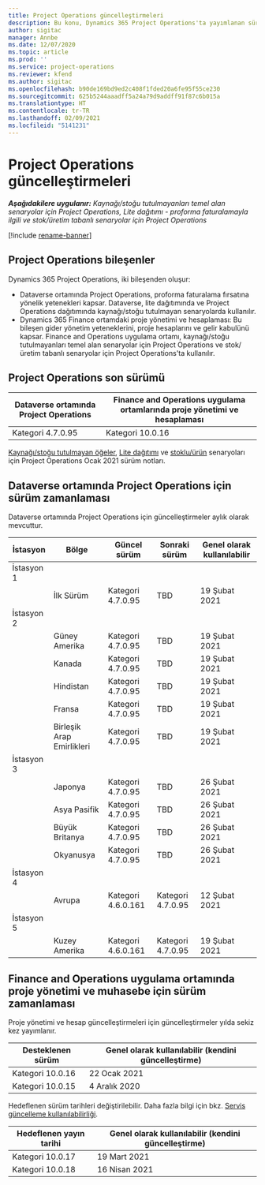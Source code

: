 ```yaml
---
title: Project Operations güncelleştirmeleri
description: Bu konu, Dynamics 365 Project Operations'ta yayımlanan sürümler hakkında bilgi sağlar.
author: sigitac
manager: Annbe
ms.date: 12/07/2020
ms.topic: article
ms.prod: ''
ms.service: project-operations
ms.reviewer: kfend
ms.author: sigitac
ms.openlocfilehash: b90de169bd9ed2c408f1fded20a6fe95f55ce230
ms.sourcegitcommit: 625b5244aaadff5a24a79d9addff91f87c6b015a
ms.translationtype: HT
ms.contentlocale: tr-TR
ms.lasthandoff: 02/09/2021
ms.locfileid: "5141231"
---
```

# <a name="project-operations-updates"></a>Project Operations güncelleştirmeleri

_**Aşağıdakilere uygulanır:** Kaynağı/stoğu tutulmayanları temel alan senaryolar için Project Operations, Lite dağıtımı - proforma faturalamayla ilgili ve stok/üretim tabanlı senaryolar için Project Operations_

[!include [rename-banner](~/includes/cc-data-platform-banner.md)]

## <a name="project-operations-components"></a>Project Operations bileşenler

Dynamics 365 Project Operations, iki bileşenden oluşur:

- Dataverse ortamında Project Operations, proforma faturalama fırsatına yönelik yetenekleri kapsar. Dataverse, lite dağıtımında ve Project Operations dağıtımında kaynağı/stoğu tutulmayan senaryolarda kullanılır.
- Dynamics 365 Finance ortamdaki proje yönetimi ve hesaplaması: Bu bileşen gider yönetim yeteneklerini, proje hesaplarını ve gelir kabulünü kapsar. Finance and Operations uygulama ortamı, kaynağı/stoğu tutulmayanları temel alan senaryolar için Project Operations ve stok/üretim tabanlı senaryolar için Project Operations'ta kullanılır.

## <a name="project-operations-latest-version"></a>Project Operations son sürümü

| Dataverse ortamında Project Operations | Finance and Operations uygulama ortamlarında proje yönetimi ve hesaplaması |
| --- | --- |
| Kategori 4.7.0.95 | Kategori 10.0.16 |

[Kaynağı/stoğu tutulmayan öğeler](whats-new-feb-2021-resource-based.md), [Lite dağıtımı](../pro/whats-new/whats-new-feb-2021-lite.md) ve [stoklu/ürün](../prod-pma/whats-new/whats-new-jan-2021-stocked.md) senaryoları için Project Operations Ocak 2021 sürüm notları.

## <a name="release-schedule-for-project-operations-on-dataverse-environment"></a>Dataverse ortamında Project Operations için sürüm zamanlaması

Dataverse ortamında Project Operations için güncelleştirmeler aylık olarak mevcuttur. 

| İstasyon   | Bölge        | Güncel sürüm | Sonraki sürüm | Genel olarak kullanılabilir |
|-----------|---------------|-----------------|--------------|---------------------|
| İstasyon 1 |   &nbsp;      |    &nbsp;       | &nbsp;       |      &nbsp;         |
|   &nbsp;  | İlk Sürüm |  Kategori 4.7.0.95       | TBD     | 19 Şubat 2021           |
| İstasyon 2 |   &nbsp;      |    &nbsp;       | &nbsp;       |      &nbsp;         |
|   &nbsp;  | Güney Amerika |  Kategori 4.7.0.95       | TBD     | 19 Şubat 2021           |
|    &nbsp; | Kanada        |  Kategori 4.7.0.95       | TBD     | 19 Şubat 2021           |
|   &nbsp;  | Hindistan         |  Kategori 4.7.0.95       | TBD     | 19 Şubat 2021           |
|   &nbsp;  | Fransa         |  Kategori 4.7.0.95       | TBD     | 19 Şubat 2021           |
|   &nbsp;  | Birleşik Arap Emirlikleri         |  Kategori 4.7.0.95       | TBD     | 19 Şubat 2021           |
| İstasyon 3  |      &nbsp;   |     &nbsp;      |     &nbsp;   |      &nbsp;         |
|   &nbsp;  | Japonya         |  Kategori 4.7.0.95       | TBD     | 26 Şubat 2021           |
|   &nbsp;  | Asya Pasifik  |  Kategori 4.7.0.95       | TBD     | 26 Şubat 2021           |
|   &nbsp;  | Büyük Britanya |  Kategori 4.7.0.95       | TBD     | 26 Şubat 2021           |
|   &nbsp;  | Okyanusya       |  Kategori 4.7.0.95       | TBD     | 26 Şubat 2021           |
| İstasyon 4 |     &nbsp;    |     &nbsp;      |     &nbsp;   |      &nbsp;         |
|   &nbsp;  | Avrupa        |  Kategori 4.6.0.161       | Kategori 4.7.0.95     | 12 Şubat 2021           |
| İstasyon 5 |     &nbsp;    |     &nbsp;      |     &nbsp;   |      &nbsp;         |
|   &nbsp;  | Kuzey Amerika |  Kategori 4.6.0.161       | Kategori 4.7.0.95     | 19 Şubat 2021           |

## <a name="release-schedule-for-project-management-and-accounting-in-the-finance-and-operations-apps-environment"></a>Finance and Operations uygulama ortamında proje yönetimi ve muhasebe için sürüm zamanlaması

Proje yönetimi ve hesap güncelleştirmeleri için güncelleştirmeler yılda sekiz kez yayımlanır.

| Desteklenen sürüm | Genel olarak kullanılabilir (kendini güncelleştirme) |
| --- | --- |
| Kategori 10.0.16 | 22 Ocak 2021 |
| Kategori 10.0.15 | 4 Aralık 2020 |


Hedeflenen sürüm tarihleri değiştirilebilir. Daha fazla bilgi için bkz. [Servis güncelleme kullanılabilirliği](https://docs.microsoft.com/dynamics365/fin-ops-core/fin-ops/get-started/public-preview-releases?toc=/dynamics365/finance/toc.json).

| Hedeflenen yayın tarihi | Genel olarak kullanılabilir (kendini güncelleştirme) |
| --- | --- |
| Kategori 10.0.17 | 19 Mart 2021 |
| Kategori 10.0.18 | 16 Nisan 2021 |
